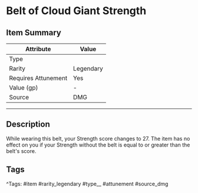 # Belt of Cloud Giant Strength

## Item Summary

| Attribute            | Value                        |
|----------------------|------------------------------|
| Type                 |   |
| Rarity               | Legendary             |
| Requires Attunement  | Yes                |
| Value (gp)           | -    |
| Source               | DMG |

---

## Description

While wearing this belt, your Strength score changes to 27. The item has no effect on you if your Strength without the belt is equal to or greater than the belt's score.

## Tags

^Tags: #item #rarity_legendary #type__ #attunement #source_dmg